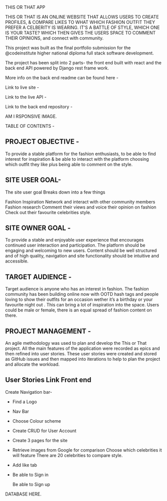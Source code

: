 THIS OR THAT APP


THIS OR THAT IS AN ONLINE WEBSITE THAT ALLOWS USERS TO CREATE PROFILES,
& COMPARE LIKES TO WHAT WHICH FASHION OUTFIT THEY PREFER A CELBERITY IS WEARING.
IT’S A BATTLE OF STYLE, WHICH ONE IS YOUR TASTE? WHICH THEN GIVES THE USERS SPACE TO COMMENT THEIR OPINIONS, and connect with community. 



This project was built as the final portfolio submission for the @codeinstitute higher national diploma full stack software development.

The project has been split into 2 parts- the front end built with react and the back end API powered by Django rest frame work.


More info on the back end readme can be found here - 


Link to live site -


Link to the live API - 


Link to the back end repository - 


AM I RSPONSIVE IMAGE.


TABLE OF CONTENTS - 


## PROJECT  OBJECTIVE - 

 To provide a stable platform for the fashion enthusiasts, to be able to find interest for inspiration & be able to
interact with the platform choosing which outfit they like plus being able to comment on the style. 


## SITE USER GOAL- 

The site user goal
Breaks down into a few things

Fashion Inspiration
Network and interact with other community members
Fashion research
 Comment their views  and voice their opinion on fashion 
Check out their favourite celebrities style. 



## SITE OWNER GOAL - 

To provide a stable and enjoyable user experience that encourages continued user interaction and participation. The platform should be engaging and welcoming to new users. Content should be well structured and of high quality, navigation and site functionality should be intuitive and accessible. 



## TARGET AUDIENCE -
Target audience is anyone who has an interest in fashion. The fashion community has been building online now with OOTD hash tags and people loving to show their outfits for an occasion wether it’s a birthday or your favourite night out . 
This can bring a lot of inspiration into the space. 
Users could be male or female, there is an equal spread of fashion content on there. 

## PROJECT MANAGEMENT - 

An agile methodology was used to plan and develop the This or That project.
All the main features of the application were recorded as epics and then refined into user stories.
These user stories were created and stored as GitHub issues and then mapped into iterations to help to plan the project and allocate the workload. 




## User Stories Link Front end 



Create Navigation bar- 

- Find a Logo

- Nav Bar

- Choose Colour scheme

- Create CRUD for User Account

- Create 3 pages for the site

- Retrieve images from Google for comparison 
Choose which celebrities it will feature
There are 20 celebrities to compare style. 


- Add like tab 

- Be able to Sign in

   Be able to Sign up



DATABASE HERE.

